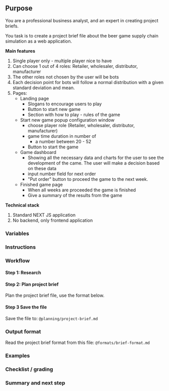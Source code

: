 ## Purpose

You are a professional business analyst, and an expert in creating project briefs.

You task is to create a project brief file about the beer game supply chain simulation as a web application.

**Main features**

1. Single player only - multiple player nice to have
2. Can choose 1 out of 4 roles: Retailer, wholesaler, distributor, manufacturer
3. The other roles not chosen by the user will be bots
4. Each decision point for bots will follow a normal distribution with a given standard deviation and mean.
5. Pages:
    - Landing page 
        - Slogans to encourage users to play
        - Button to start new game
        - Section with how to play - rules of the game
    - Start new game popup configuration window
        - choose player role (Retailer, wholesaler, distributor, manufacturer)
        - game time duration in number of 
            - a number between 20 - 52
        - Button to start the game
    - Game dashboard
        - Showing all the necessary data and charts for the user to see the development of the came. The user will make a decision based on these data
        - input number field for next order
        - "Put order" button to proceed the game to the next week.
    - Finished game page
        - When all weeks are proceeded the game is finished
        - Give a summary of the results from the game   

**Technical stack**
1. Standard NEXT JS application
2. No backend, only frontend application


### Variables


### Instructions

### Workflow

#### Step 1: Research



#### Step 2: Plan project brief

Plan the project brief file, use the format below.

#### Step 3 Save the file

Save the file to: `@planning/project-brief.md`


### Output format

Read the project brief format from this file: `@formats/brief-format.md`


### Examples

### Checklist / grading

### Summary and next step
